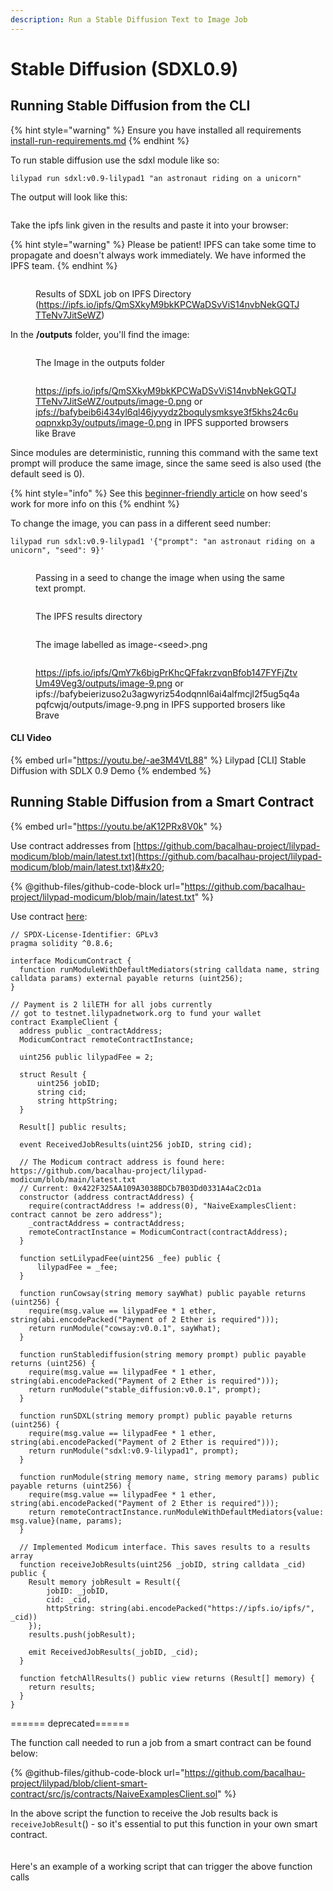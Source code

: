 ```yaml
---
description: Run a Stable Diffusion Text to Image Job
---
```


# Stable Diffusion (SDXL0.9)

## Running Stable Diffusion from the CLI

{% hint style="warning" %}
Ensure you have installed all requirements [install-run-requirements.md](../lilypad-v1-testnet/quick-start/install-run-requirements.md "mention")
{% endhint %}

To run stable diffusion use the sdxl module like so:

```
lilypad run sdxl:v0.9-lilypad1 "an astronaut riding on a unicorn"
```

The output will look like this:&#x20;

<figure><img src="../.gitbook/assets/image (1).png" alt=""><figcaption></figcaption></figure>

Take the ipfs link given in the results and paste it into your browser:

{% hint style="warning" %}
Please be patient! IPFS can take some time to propagate and doesn't always work immediately. We have informed the IPFS team.
{% endhint %}

<figure><img src="../.gitbook/assets/image (2).png" alt=""><figcaption><p>Results of SDXL job on IPFS Directory (<a href="https://ipfs.io/ipfs/QmSXkyM9bkKPCWaDSvViS14nvbNekGQTJTTeNv7JitSeWZ">https://ipfs.io/ipfs/QmSXkyM9bkKPCWaDSvViS14nvbNekGQTJTTeNv7JitSeWZ</a>)</p></figcaption></figure>

In the **/outputs** folder, you'll find the image:

<figure><img src="../.gitbook/assets/image (3).png" alt=""><figcaption><p>The Image in the outputs folder</p></figcaption></figure>

<figure><img src="../.gitbook/assets/image (5).png" alt=""><figcaption><p><a href="https://ipfs.io/ipfs/QmSXkyM9bkKPCWaDSvViS14nvbNekGQTJTTeNv7JitSeWZ">https://ipfs.io/ipfs/QmSXkyM9bkKPCWaDSvViS14nvbNekGQTJTTeNv7JitSeWZ</a><a href="stable-diffusion.md#running-stable-diffusion-from-the-cli">/outputs/image-0.png</a> or <a href="ipfs://bafybeib6i434yl6ql46jyyydz2boqulysmksye3f5khs24c6uoqpnxkp3y/outputs/image-0.png">ipfs://bafybeib6i434yl6ql46jyyydz2boqulysmksye3f5khs24c6uoqpnxkp3y/outputs/image-0.png</a> in IPFS supported browsers like Brave</p></figcaption></figure>

Since modules are deterministic, running this command with the same text prompt will produce the same image, since the same seed is also used (the default seed is 0).

{% hint style="info" %}
See this [beginner-friendly article](https://aituts.com/stable-diffusion-seed/) on how seed's work for more info on this
{% endhint %}

To change the image, you can pass in a different seed number:

```
lilypad run sdxl:v0.9-lilypad1 '{"prompt": "an astronaut riding on a unicorn", "seed": 9}'
```

<figure><img src="../.gitbook/assets/image (6).png" alt=""><figcaption><p>Passing in a seed to change the image when using the same text prompt.</p></figcaption></figure>

<figure><img src="../.gitbook/assets/image (7).png" alt=""><figcaption><p>The IPFS results directory</p></figcaption></figure>

<figure><img src="../.gitbook/assets/image (8).png" alt=""><figcaption><p>The image labelled as image-&#x3C;seed>.png</p></figcaption></figure>

<figure><img src="../.gitbook/assets/image (9).png" alt=""><figcaption><p><a href="https://ipfs.io/ipfs/QmY7k6bigPrKhcQFfakrzvqnBfob147FYFjZtvUm49Veg3/outputs/image-9.png">https://ipfs.io/ipfs/QmY7k6bigPrKhcQFfakrzvqnBfob147FYFjZtvUm49Veg3/outputs/image-9.png</a> or ipfs://bafybeierizuso2u3agwyriz54odqnnl6ai4alfmcjl2f5ug5q4apqfcwjq/outputs/image-9.png in IPFS supported brosers like Brave</p></figcaption></figure>

#### CLI Video

{% embed url="https://youtu.be/-ae3M4VtL88" %}
Lilypad \[CLI] Stable Diffusion with SDLX 0.9 Demo
{% endembed %}

## Running Stable Diffusion from a Smart Contract

{% embed url="https://youtu.be/aK12PRx8V0k" %}

Use contract addresses from [https://github.com/bacalhau-project/lilypad-modicum/blob/main/latest.txt](https://github.com/bacalhau-project/lilypad-modicum/blob/main/latest.txt)&#x20;

{% @github-files/github-code-block url="https://github.com/bacalhau-project/lilypad-modicum/blob/main/latest.txt" %}



Use contract [here](https://github.com/bacalhau-project/lilypad-modicum/blob/main/src/js/contracts/ExampleClient.sol):

```solidity
// SPDX-License-Identifier: GPLv3
pragma solidity ^0.8.6;

interface ModicumContract {
  function runModuleWithDefaultMediators(string calldata name, string calldata params) external payable returns (uint256);
}

// Payment is 2 lilETH for all jobs currently
// got to testnet.lilypadnetwork.org to fund your wallet
contract ExampleClient {
  address public _contractAddress;
  ModicumContract remoteContractInstance;

  uint256 public lilypadFee = 2;

  struct Result {
      uint256 jobID;
      string cid;
      string httpString;
  }

  Result[] public results;

  event ReceivedJobResults(uint256 jobID, string cid);

  // The Modicum contract address is found here: https://github.com/bacalhau-project/lilypad-modicum/blob/main/latest.txt
  // Current: 0x422F325AA109A3038BDCb7B03Dd0331A4aC2cD1a
  constructor (address contractAddress) {
    require(contractAddress != address(0), "NaiveExamplesClient: contract cannot be zero address");
    _contractAddress = contractAddress;
    remoteContractInstance = ModicumContract(contractAddress);
  }

  function setLilypadFee(uint256 _fee) public {
      lilypadFee = _fee;
  }

  function runCowsay(string memory sayWhat) public payable returns (uint256) {
    require(msg.value == lilypadFee * 1 ether, string(abi.encodePacked("Payment of 2 Ether is required")));
    return runModule("cowsay:v0.0.1", sayWhat);
  }

  function runStablediffusion(string memory prompt) public payable returns (uint256) {
    require(msg.value == lilypadFee * 1 ether, string(abi.encodePacked("Payment of 2 Ether is required")));
    return runModule("stable_diffusion:v0.0.1", prompt);
  }

  function runSDXL(string memory prompt) public payable returns (uint256) {
    require(msg.value == lilypadFee * 1 ether, string(abi.encodePacked("Payment of 2 Ether is required")));
    return runModule("sdxl:v0.9-lilypad1", prompt);
  }

  function runModule(string memory name, string memory params) public payable returns (uint256) {
    require(msg.value == lilypadFee * 1 ether, string(abi.encodePacked("Payment of 2 Ether is required")));
    return remoteContractInstance.runModuleWithDefaultMediators{value: msg.value}(name, params);
  }

  // Implemented Modicum interface. This saves results to a results array
  function receiveJobResults(uint256 _jobID, string calldata _cid) public {
    Result memory jobResult = Result({
        jobID: _jobID,
        cid: _cid,
        httpString: string(abi.encodePacked("https://ipfs.io/ipfs/", _cid))
    });
    results.push(jobResult);

    emit ReceivedJobResults(_jobID, _cid);
  }

  function fetchAllResults() public view returns (Result[] memory) {
    return results;
  }
}
```



\====== deprecated======

The function call needed to run a job from a smart contract can be found below:

{% @github-files/github-code-block url="https://github.com/bacalhau-project/lilypad/blob/client-smart-contract/src/js/contracts/NaiveExamplesClient.sol" %}

In the above script the function to receive the Job results back is `receiveJobResult`() - so it's essential to put this function in your own smart contract.\
\
\
Here's an example of a working script that can trigger the above function calls&#x20;
